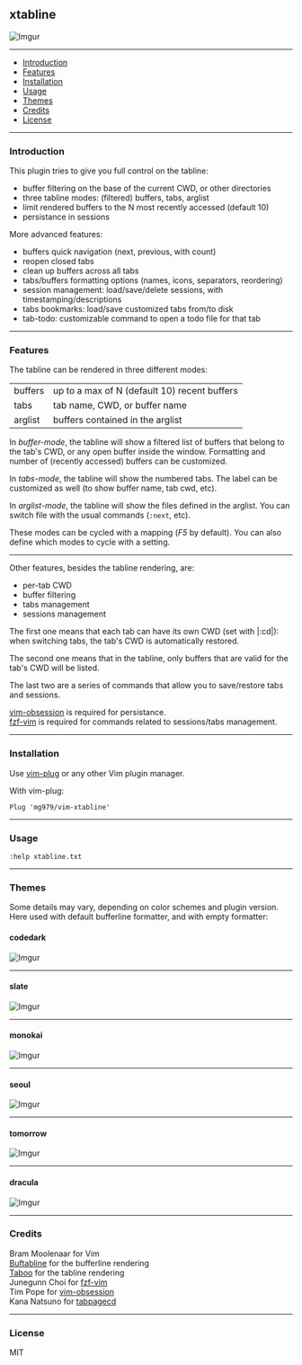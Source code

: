 ## xtabline

![Imgur](https://i.imgur.com/yU6qbU5.gif)

----------------------------------------------------------------------------

* [Introduction](#introduction)
* [Features](#features)
* [Installation](#installation)
* [Usage](#usage)
* [Themes](#themes)
* [Credits](#credits)
* [License](#license)

----------------------------------------------------------------------------
 
### Introduction

This plugin tries to give you full control on the tabline:

* buffer filtering on the base of the current CWD, or other directories
* three tabline modes: (filtered) buffers, tabs, arglist
* limit rendered buffers to the N most recently accessed (default 10)
* persistance in sessions

More advanced features:

* buffers quick navigation (next, previous, with count)
* reopen closed tabs
* clean up buffers across all tabs
* tabs/buffers formatting options (names, icons, separators, reordering)
* session management: load/save/delete sessions, with timestamping/descriptions
* tabs bookmarks: load/save customized tabs from/to disk
* tab-todo: customizable command to open a todo file for that tab

----------------------------------------------------------------------------
 
### Features

The tabline can be rendered in three different modes:

|||
|-|-|
|buffers  | up to a max of N (default 10) recent buffers |
|tabs     | tab name, CWD, or buffer name |
|arglist  | buffers contained in the arglist |

In *buffer-mode*, the tabline will show a filtered list of buffers that belong
to the tab's CWD, or any open buffer inside the window. Formatting and number
of (recently accessed) buffers can be customized.

In *tabs-mode*, the tabline will show the numbered tabs. The label can be
customized as well (to show buffer name, tab cwd, etc).

In *arglist-mode*, the tabline will show the files defined in the arglist. You
can switch file with the usual commands (`:next`, etc).

These modes can be cycled with a mapping (*F5* by default). You can also define
which modes to cycle with a setting.

------------------------------------------------------------------------------

Other features, besides the tabline rendering, are:

- per-tab CWD
- buffer filtering
- tabs management
- sessions management

The first one means that each tab can have its own CWD (set with |:cd|): when
switching tabs, the tab's CWD is automatically restored.

The second one means that in the tabline, only buffers that are valid for the
tab's CWD will be listed.

The last two are a series of commands that allow you to save/restore tabs and
sessions.

[vim-obsession](https://github.com/tpope/vim-obsession) is required for persistance.  
[fzf-vim](https://github.com/junegunn/fzf.vim) is required for commands related to sessions/tabs management.  

----------------------------------------------------------------------------
 
### Installation

Use [vim-plug](https://github.com/junegunn/vim-plug) or any other Vim plugin manager.

With vim-plug:

    Plug 'mg979/vim-xtabline'

----------------------------------------------------------------------------
 
### Usage

`:help xtabline.txt`

----------------------------------------------------------------------------
 

### Themes

Some details may vary, depending on color schemes and plugin version.
Here used with default bufferline formatter, and with empty formatter:

#### codedark
 
![Imgur](https://i.imgur.com/GY7Dxph.gif)
 
----------------------------------------------------------------------------
 
#### slate
 
![Imgur](https://i.imgur.com/ph3pRE4.gif)
 
----------------------------------------------------------------------------
 
#### monokai
 
![Imgur](https://i.imgur.com/9jEi0SH.gif)
 
----------------------------------------------------------------------------
 
#### seoul
 
![Imgur](https://i.imgur.com/jlhZGNc.gif)
 
----------------------------------------------------------------------------
 
#### tomorrow
 
![Imgur](https://i.imgur.com/zNAAPtT.gif)
 
----------------------------------------------------------------------------
 
#### dracula
 
![Imgur](https://i.imgur.com/orsM1bK.gif)
 


----------------------------------------------------------------------------
 

### Credits

Bram Moolenaar for Vim  
[Buftabline](https://github.com/ap/vim-buftabline) for the bufferline rendering  
[Taboo](https://github.com/gcmt/taboo.vim) for the tabline rendering  
Junegunn Choi for [fzf-vim](https://github.com/junegunn/fzf.vim)  
Tim Pope for [vim-obsession](https://github.com/tpope/vim-obsession)  
Kana Natsuno for [tabpagecd](https://github.com/kana/vim-tabpagecd)  

----------------------------------------------------------------------------
 
### License

MIT


